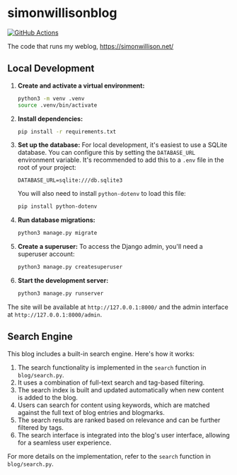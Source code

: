 # simonwillisonblog

[![GitHub Actions](https://github.com/simonw/simonwillisonblog/actions/workflows/ci.yml/badge.svg)](https://github.com/simonw/simonwillisonblog/actions)

The code that runs my weblog, https://simonwillison.net/

## Local Development

1.  **Create and activate a virtual environment:**
    ```bash
    python3 -m venv .venv
    source .venv/bin/activate
    ```

2.  **Install dependencies:**
    ```bash
    pip install -r requirements.txt
    ```

3.  **Set up the database:**
    For local development, it's easiest to use a SQLite database. You can configure this by setting the `DATABASE_URL` environment variable. It's recommended to add this to a `.env` file in the root of your project:

    ```
    DATABASE_URL=sqlite:///db.sqlite3
    ```

    You will also need to install `python-dotenv` to load this file:
    ```bash
    pip install python-dotenv
    ```

4.  **Run database migrations:**
    ```bash
    python3 manage.py migrate
    ```

5.  **Create a superuser:**
    To access the Django admin, you'll need a superuser account:
    ```bash
    python3 manage.py createsuperuser
    ```

6.  **Start the development server:**
    ```bash
    python3 manage.py runserver
    ```

The site will be available at `http://127.0.0.1:8000/` and the admin interface at `http://127.0.0.1:8000/admin`.

## Search Engine

This blog includes a built-in search engine. Here's how it works:

1. The search functionality is implemented in the `search` function in `blog/search.py`.
2. It uses a combination of full-text search and tag-based filtering.
3. The search index is built and updated automatically when new content is added to the blog.
4. Users can search for content using keywords, which are matched against the full text of blog entries and blogmarks.
5. The search results are ranked based on relevance and can be further filtered by tags.
6. The search interface is integrated into the blog's user interface, allowing for a seamless user experience.

For more details on the implementation, refer to the `search` function in `blog/search.py`.
